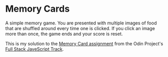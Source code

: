 # Memory Cards

A simple memory game. You are presented with multiple images of food that are shuffled around every time one is clicked. If you click an image more than once, the game ends and your score is reset.

This is my solution to the [Memory Card assignment](https://www.theodinproject.com/courses/javascript/lessons/memory-card) from the Odin Project's [Full Stack JaveScript Track](https://www.theodinproject.com/paths/full-stack-javascript).
